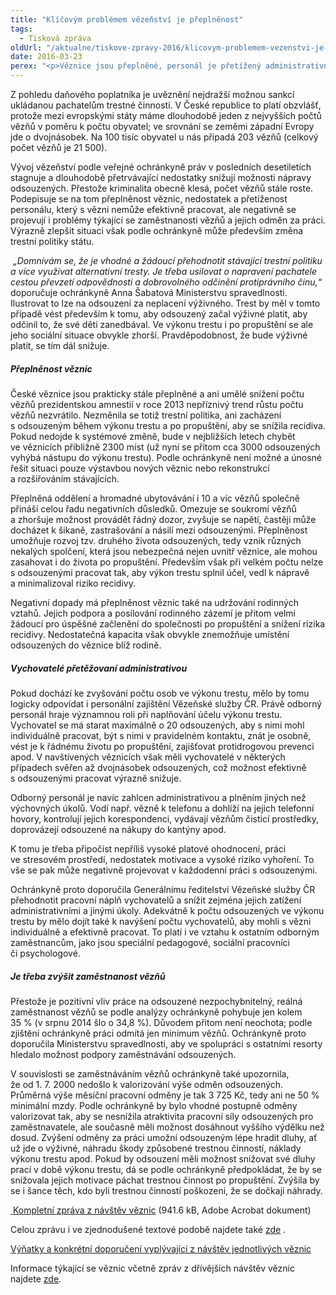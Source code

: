 ```yaml
---
title: "Klíčovým problémem vězeňství je přeplněnost"
tags:
  - Tisková zpráva
oldUrl: "/aktualne/tiskove-zpravy-2016/klicovym-problemem-vezenstvi-je-preplnenost"
date: 2016-03-23
perex: "<p>Věznice jsou přeplněné, personál je přetížený administrativními úkoly a nemůže se dostatečně věnovat práci s odsouzenými. S tím pak souvisí řada dalších problémů, které ve výsledku snižují možnosti nápravy odsouzených. Takové jsou hlavní závěry návštěv veřejné ochránkyně práv ve věznicích.</p>"
---
```


<!-- imported from the old website -->

<p>Z pohledu daňového poplatníka je uvěznění nejdražší možnou sankcí ukládanou pachatelům trestné činnosti. V České republice to platí obzvlášť, protože mezi evropskými státy máme dlouhodobě jeden z nejvyšších počtů vězňů v poměru k počtu obyvatel; ve srovnání se zeměmi západní Evropy jde o dvojnásobek. Na 100 tisíc obyvatel u nás připadá 203 vězňů (celkový počet vězňů je 21 500).  </p><p>Vývoj vězeňství podle veřejné ochránkyně práv v posledních desetiletích stagnuje a dlouhodobě přetrvávající nedostatky snižují možnosti nápravy odsouzených. Přestože kriminalita obecně klesá, počet vězňů stále roste. Podepisuje se na tom přeplněnost věznic, nedostatek a přetíženost personálu, který s vězni nemůže efektivně pracovat, ale negativně se projevují i problémy týkající se zaměstnanosti vězňů a jejich odměn za práci. Výrazně zlepšit situaci však podle ochránkyně může především změna trestní politiky státu.</p><p><i> „Domnívám se, že je vhodné a žádoucí přehodnotit stávající trestní politiku a více využívat alternativní tresty. Je třeba usilovat o napravení pachatele cestou převzetí odpovědnosti a dobrovolného odčinění protiprávního činu,“</i> doporučuje ochránkyně Anna Šabatová Ministerstvu spravedlnosti. Ilustrovat to lze na odsouzení za neplacení výživného. Trest by měl v tomto případě vést především k tomu, aby odsouzený začal výživné platit, aby odčinil to, že své děti zanedbával. Ve výkonu trestu i po propuštění se ale jeho sociální situace obvykle zhorší. Pravděpodobnost, že bude výživné platit, se tím dál snižuje. </p><h5>Přeplněnost věznic</h5><p>České věznice jsou prakticky stále přeplněné a ani umělé snížení počtu vězňů prezidentskou amnestií v roce 2013 nepříznivý trend růstu počtu vězňů nezvrátilo. Nezměnila se totiž trestní politika, ani zacházení s odsouzeným během výkonu trestu a po propuštění, aby se snížila recidiva. Pokud nedojde k systémové změně, bude v nejbližších letech chybět ve věznicích přibližně 2300 míst (už nyní se přitom cca 3000 odsouzených vyhýbá nástupu do výkonu trestu). Podle ochránkyně není možné a únosné řešit situaci pouze výstavbou nových věznic nebo rekonstrukcí a rozšiřováním stávajících.</p><p>Přeplněná oddělení a hromadné ubytovávání i 10 a víc vězňů společně přináší celou řadu negativních důsledků. Omezuje se soukromí vězňů a zhoršuje možnost provádět řádný dozor, zvyšuje se napětí, častěji může docházet k šikaně, zastrašování a násilí mezi odsouzenými. Přeplněnost umožňuje rozvoj tzv. druhého života odsouzených, tedy vznik různých nekalých spolčení, která jsou nebezpečná nejen uvnitř věznice, ale mohou zasahovat i do života po propuštění. Především však při velkém počtu nelze s odsouzenými pracovat tak, aby výkon trestu splnil účel, vedl k nápravě a minimalizoval riziko recidivy.</p><p>Negativní dopady má přeplněnost věznic také na udržování rodinných vztahů. Jejich podpora a posilování rodinného zázemí je přitom velmi žádoucí pro úspěšné začlenění do společnosti po propuštění a snížení rizika recidivy. Nedostatečná kapacita však obvykle znemožňuje umístění odsouzených do věznice blíž rodině.</p><h5>Vychovatelé přetěžovaní administrativou</h5><p>Pokud dochází ke zvyšování počtu osob ve výkonu trestu, mělo by tomu logicky odpovídat i personální zajištění Vězeňské služby ČR. Právě odborný personál hraje významnou roli při naplňování účelu výkonu trestu. Vychovatel se má starat maximálně o 20 odsouzených, aby s nimi mohl individuálně pracovat, být s nimi v pravidelném kontaktu, znát je osobně, vést je k řádnému životu po propuštění, zajišťovat protidrogovou prevenci apod. V navštívených věznicích však měli vychovatelé v některých případech svěřen až dvojnásobek odsouzených, což možnost efektivně s odsouzenými pracovat výrazně snižuje. </p><p>Odborný personál je navíc zahlcen administrativou a plněním jiných než výchovných úkolů. Vodí např. vězně k telefonu a dohlíží na jejich telefonní hovory, kontrolují jejich korespondenci, vydávají vězňům čisticí prostředky, doprovázejí odsouzené na nákupy do kantýny apod.</p><p>K tomu je třeba připočíst nepříliš vysoké platové ohodnocení, práci ve stresovém prostředí, nedostatek motivace a vysoké riziko vyhoření. To vše se pak může negativně projevovat v každodenní práci s odsouzenými. </p><p>Ochránkyně proto doporučila Generálnímu ředitelství Vězeňské služby ČR přehodnotit pracovní náplň vychovatelů a snížit zejména jejich zatížení administrativními a jinými úkoly. Adekvátně k počtu odsouzených ve výkonu trestu by mělo dojít také k navýšení počtu vychovatelů, aby mohli s vězni individuálně a efektivně pracovat. To platí i ve vztahu k ostatním odborným zaměstnancům, jako jsou speciální pedagogové, sociální pracovníci či psychologové.</p><h5>Je třeba zvýšit zaměstnanost vězňů</h5><p>Přestože je pozitivní vliv práce na odsouzené nezpochybnitelný, reálná zaměstnanost vězňů se podle analýzy ochránkyně pohybuje jen kolem 35 % (v srpnu 2014 šlo o 34,8 %). Důvodem přitom není neochota; podle zjištění ochránkyně práci odmítá jen minimum vězňů. Ochránkyně proto doporučila Ministerstvu spravedlnosti, aby ve spolupráci s ostatními resorty hledalo možnost podpory zaměstnávání odsouzených. </p> <p>V souvislosti se zaměstnáváním vězňů ochránkyně také upozornila, že od 1. 7. 2000 nedošlo k valorizování výše odměn odsouzených. Průměrná výše měsíční pracovní odměny je tak 3 725 Kč, tedy ani ne 50 % minimální mzdy. Podle ochránkyně by bylo vhodné postupně odměny valorizovat tak, aby se nesnížila atraktivita pracovní síly odsouzených pro zaměstnavatele, ale současně měli možnost dosáhnout vyššího výdělku než dosud. Zvýšení odměny za práci umožní odsouzeným lépe hradit dluhy, ať už jde o výživné, náhradu škody způsobené trestnou činností, náklady výkonu trestu apod. Pokud by odsouzení měli možnost snižovat své dluhy prací v době výkonu trestu, dá se podle ochránkyně předpokládat, že by se snižovala jejich motivace páchat trestnou činnost po propuštění. Zvýšila by se i šance těch, kdo byli trestnou činností poškozeni, že se dočkají náhrady.</p><p><a title="Otevření do nového okna" href="/uploads-import/ochrana_osob/ZARIZENI/Veznice/Veznice-2016.pdf" target="_blank"> Kompletní zpráva z návštěv věznic</a> (941.6 kB, Adobe Acrobat dokument)</p><p>Celou zprávu i ve zjednodušené textové podobě najdete také <a title="Otevření do nového okna" href="http://eso.ochrance.cz/Nalezene/Edit/3802" target="_blank">zde</a> .</p><p><a title="Otevření do nového okna" href="http://eso.ochrance.cz/Nalezene/Edit/3762" target="_blank">Výňatky a konkrétní doporučení vyplývající z návštěv jednotlivých věznic</a> </p><p>Informace týkající se věznic včetně zpráv z dřívějších návštěv věznic najdete <a href="https://www.ochrance.cz/ochrana-osob-omezenych-na-svobode/zarizeni/veznice/">zde</a>.</p>
